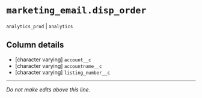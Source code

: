 # `marketing_email.disp_order`
`analytics_prod` | `analytics`

## Column details
* [character varying] `account__c`
* [character varying] `accountname__c`
* [character varying] `listing_number__c`

-------------------------------------------------------------------------------
*Do not make edits above this line.*

